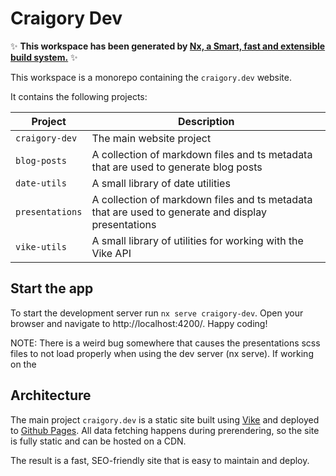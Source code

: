 # Craigory Dev

✨ **This workspace has been generated by [Nx, a Smart, fast and extensible build system.](https://nx.dev)** ✨

This workspace is a monorepo containing the `craigory.dev` website.

It contains the following projects:

| Project         | Description                                                                                        |
| --------------- | -------------------------------------------------------------------------------------------------- |
| `craigory-dev`  | The main website project                                                                           |
| `blog-posts`    | A collection of markdown files and ts metadata that are used to generate blog posts                |
| `date-utils`    | A small library of date utilities                                                                  |
| `presentations` | A collection of markdown files and ts metadata that are used to generate and display presentations |
| `vike-utils`    | A small library of utilities for working with the Vike API                                         |

## Start the app

To start the development server run `nx serve craigory-dev`. Open your browser and navigate to http://localhost:4200/. Happy coding!

NOTE: There is a weird bug somewhere that causes the presentations scss files to not load properly when using the dev server (nx serve). If working on the

## Architecture

The main project `craigory.dev` is a static site built using [Vike](https://vike.dev/) and deployed to [Github Pages](https://pages.github.com/). All data fetching happens during prerendering, so the site is fully static and can be hosted on a CDN.

The result is a fast, SEO-friendly site that is easy to maintain and deploy.
